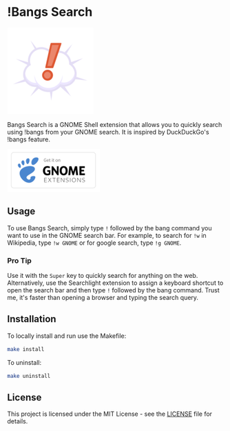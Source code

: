 # !Bangs Search

<img src="bang.png" width="200" height="200">

Bangs Search is a GNOME Shell extension that allows you to quickly search using !bangs from your GNOME search. It is inspired by DuckDuckGo's !bangs feature.

[<img src="https://raw.githubusercontent.com/andyholmes/gnome-shell-extensions-badge/master/get-it-on-ego.svg?sanitize=true" height="100">](https://extensions.gnome.org/extension/7824/bangs-search/)

## Usage

To use Bangs Search, simply type `!` followed by the bang command you want to use in the GNOME search bar. For example, to search for `!w` in Wikipedia, type `!w GNOME` or for google search, type `!g GNOME`.

### Pro Tip

Use it with the `Super` key to quickly search for anything on the web. Alternatively, use the Searchlight extension to assign a keyboard shortcut to open the search bar and then type `!` followed by the bang command. Trust me, it's faster than opening a browser and typing the search query.

## Installation

To locally install and run use the Makefile:

```bash
make install
```

To uninstall:

```bash
make uninstall
```

## License

This project is licensed under the MIT License - see the [LICENSE](LICENSE) file for details.
